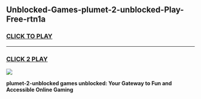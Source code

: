 
## Unblocked-Games-plumet-2-unblocked-Play-Free-rtn1a
<h3>
<a href="https://premium76.site?title=plumet-2-unblocked&ref=12A">CLICK TO PLAY</a></h3>
<hr>

<h3>
<a href="https://premium76.site?title=plumet-2-unblocked&ref=12A">CLICK 2 PLAY</a>
  
</h3>

<a href="https://premium76.site?title=plumet-2-unblocked&ref=12A"><img src="https://clearcache.store/games.png"></a>


**plumet-2-unblocked games unblocked: Your Gateway to Fun and Accessible Online Gaming**
